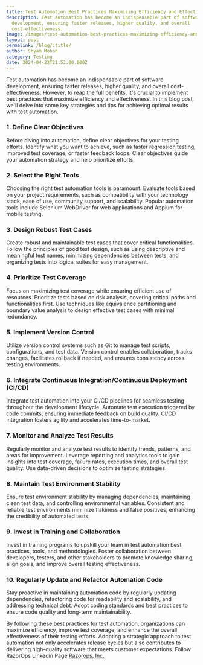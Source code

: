 ```yaml
---
title: Test Automation Best Practices Maximizing Efficiency and Effectiveness
description: Test automation has become an indispensable part of software
  development, ensuring faster releases, higher quality, and overall
  cost-effectiveness.
image: /images/test-automation-best-practices-maximizing-efficiency-and-effectiveness.png.gif
layout: post
permalink: /blog/:title/
author: Shyam Mohan
category: Testing
date: 2024-04-22T21:53:00.000Z
---
```

Test automation has become an indispensable part of software development, ensuring faster releases, higher quality, and overall cost-effectiveness. However, to reap the full benefits, it's crucial to implement best practices that maximize efficiency and effectiveness. In this blog post, we'll delve into some key strategies and tips for achieving optimal results with test automation.

### 1. Define Clear Objectives

Before diving into automation, define clear objectives for your testing efforts. Identify what you want to achieve, such as faster regression testing, improved test coverage, or faster feedback loops. Clear objectives guide your automation strategy and help prioritize efforts.

### 2. Select the Right Tools

Choosing the right test automation tools is paramount. Evaluate tools based on your project requirements, such as compatibility with your technology stack, ease of use, community support, and scalability. Popular automation tools include Selenium WebDriver for web applications and Appium for mobile testing.

### 3. Design Robust Test Cases

Create robust and maintainable test cases that cover critical functionalities. Follow the principles of good test design, such as using descriptive and meaningful test names, minimizing dependencies between tests, and organizing tests into logical suites for easy management.

### 4. Prioritize Test Coverage

Focus on maximizing test coverage while ensuring efficient use of resources. Prioritize tests based on risk analysis, covering critical paths and functionalities first. Use techniques like equivalence partitioning and boundary value analysis to design effective test cases with minimal redundancy.

### 5. Implement Version Control

Utilize version control systems such as Git to manage test scripts, configurations, and test data. Version control enables collaboration, tracks changes, facilitates rollback if needed, and ensures consistency across testing environments.

### 6. Integrate Continuous Integration/Continuous Deployment (CI/CD)

Integrate test automation into your CI/CD pipelines for seamless testing throughout the development lifecycle. Automate test execution triggered by code commits, ensuring immediate feedback on build quality. CI/CD integration fosters agility and accelerates time-to-market.

### 7. Monitor and Analyze Test Results

Regularly monitor and analyze test results to identify trends, patterns, and areas for improvement. Leverage reporting and analytics tools to gain insights into test coverage, failure rates, execution times, and overall test quality. Use data-driven decisions to optimize testing strategies.

### 8. Maintain Test Environment Stability

Ensure test environment stability by managing dependencies, maintaining clean test data, and controlling environmental variables. Consistent and reliable test environments minimize flakiness and false positives, enhancing the credibility of automated tests.

### 9. Invest in Training and Collaboration

Invest in training programs to upskill your team in test automation best practices, tools, and methodologies. Foster collaboration between developers, testers, and other stakeholders to promote knowledge sharing, align goals, and improve overall testing effectiveness.

### 10. Regularly Update and Refactor Automation Code

Stay proactive in maintaining automation code by regularly updating dependencies, refactoring code for readability and scalability, and addressing technical debt. Adopt coding standards and best practices to ensure code quality and long-term maintainability.

By following these best practices for test automation, organizations can maximize efficiency, improve test coverage, and enhance the overall effectiveness of their testing efforts. Adopting a strategic approach to test automation not only accelerates release cycles but also contributes to delivering high-quality software that meets customer expectations. Follow RazorOps Linkedin Page  [Razorops, Inc.](https://www.linkedin.com/company/razorops)
